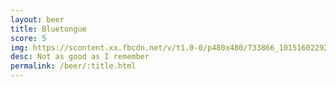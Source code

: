 ```yaml
---
layout: beer
title: Bluetongue
score: 5
img: https://scontent.xx.fbcdn.net/v/t1.0-0/p480x480/733866_10151602292633745_1103549106_n.jpg?oh=1e46da055ec2ad62139e57cb4ed14b89&oe=5886C2A6
desc: Not as good as I remember
permalink: /beer/:title.html
---
```

